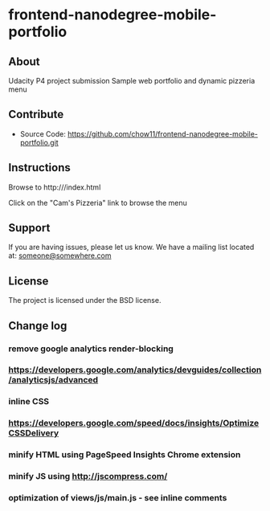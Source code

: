 frontend-nanodegree-mobile-portfolio
====================================

About
----------

Udacity P4 project submission
Sample web portfolio and dynamic pizzeria menu

Contribute
----------

- Source Code: https://github.com/chow11/frontend-nanodegree-mobile-portfolio.git

Instructions
------------

Browse to http://<hosting server fqdn>/index.html

Click on the "Cam's Pizzeria" link to browse the menu

Support
-------

If you are having issues, please let us know.
We have a mailing list located at: someone@somewhere.com

License
-------

The project is licensed under the BSD license.


Change log
----------

### remove google analytics render-blocking
### https://developers.google.com/analytics/devguides/collection/analyticsjs/advanced

### inline CSS
### https://developers.google.com/speed/docs/insights/OptimizeCSSDelivery

### minify HTML using PageSpeed Insights Chrome extension
### minify JS using http://jscompress.com/

### optimization of views/js/main.js - see inline comments